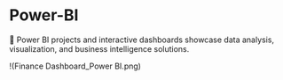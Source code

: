 # Power-BI
🍫 Power BI projects and interactive dashboards showcase data analysis, visualization, and business intelligence solutions.

!(Finance Dashboard_Power BI.png)
